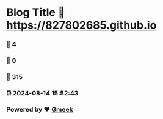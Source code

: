 # Blog Title :link: https://827802685.github.io 
### :page_facing_up: [4](https://827802685.github.io/tag.html) 
### :speech_balloon: 0 
### :hibiscus: 315 
### :alarm_clock: 2024-08-14 15:52:43 
### Powered by :heart: [Gmeek](https://github.com/Meekdai/Gmeek)

